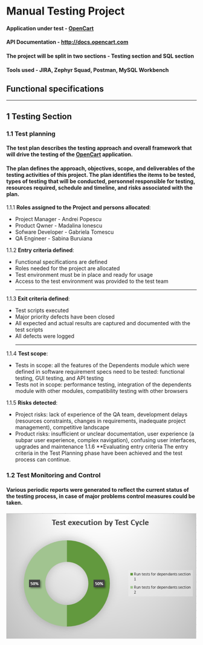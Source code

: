 

# Manual Testing Project

#### Application under test - [OpenCart](https://demo.opencart.com)
#### API Documentation - <http://docs.opencart.com>
#### The project will be split in two sections - Testing section and SQL section
#### Tools used - JIRA, Zephyr Squad, Postman, MySQL Workbench

## Functional specifications

***

## 1 Testing Section

### 1.1 **Test planning**
#### The test plan describes the testing approach and overall framework that will drive the testing of the [OpenCart](https://demo.opencart.com) application.
#### The plan defines the approach, objectives, scope, and deliverables of the testing activities of this project. The plan identifies the items to be tested, types of testing that will be conducted, personnel responsible for testing, resources required, schedule and timeline, and risks associated with the plan.

1.1.1 **Roles assigned to the Project and persons allocated**:  
- Project Manager - Andrei Popescu  
- Product Qwner - Madalina Ionescu  
- Sofware Developer - Gabriela Tomescu  
- QA Engineer - Sabina Buruiana  

1.1.2 **Entry criteria defined**:  
- Functional specifications are defined  
- Roles needed for the project are allocated  
- Test environment must be in place and ready for usage  
- Access to the test environment was provided to the test team  
    ***
    
 1.1.3 **Exit criteria defined**:  
 -  Test scripts executed   
 - Major priority defects have been closed  
 -  All expected and actual results are captured and documented with the test scripts  
 - All defects were logged  
    ***
    
 1.1.4 **Test scope**:  
 - Tests in scope: all the features of the Dependents module which were defined in software requirement specs need to be tested: functional testing, GUI testing, and API testing  
 - Tests not in scope: performance testing, integration of the dependents module with other modules, compatibility testing with other browsers
 
 1.1.5 **Risks detected**:  
 - Project risks: lack of experience of the QA team, development delays (resources constraints, changes in requirements, inadequate project management), competitive landscape  
 - Product risks:  insufficient or unclear documentation, user experience (a subpar user experience, complex navigation), confusing user interfaces, 
    upgrades and maintenance
 1.1.6 **Evaluating entry criteria
 The entry criteria in the Test Planning phase have been achieved and the test process can continue.  
 
 ### 1.2 **Test Monitoring and Control**
 #### Various periodic reports were generated to reflect the current status of the testing process, in case of major problems control measures could be taken.
 
 ![image](https://github.com/SabIoana/Manual-Testing-Portofolio/blob/main/Test%20execution%20chart.png)
 
 
    


